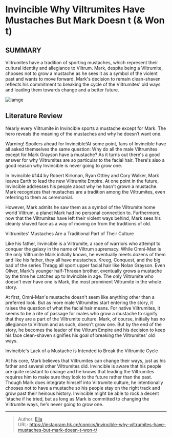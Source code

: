 # Invincible Why Viltrumites Have Mustaches But Mark Doesn t (&amp; Won t)


## SUMMARY 



  Viltrumites have a tradition of sporting mustaches, which represent their cultural identity and allegiance to Viltrum.   Mark, despite being a Viltrumite, chooses not to grow a mustache as he sees it as a symbol of the violent past and wants to move forward.   Mark&#39;s decision to remain clean-shaven reflects his commitment to breaking the cycle of the Viltrumites&#39; old ways and leading them towards change and a better future.  

![iamge](https://static1.srcdn.com/wordpress/wp-content/uploads/2023/12/invincible-mark-with-viltrumites-and-mustaches.jpg)

## Literature Review

Nearly every Viltrumite in Invincible sports a mustache except for Mark. The hero reveals the meaning of the mustaches and why he doesn’t want one.




Warning! Spoilers ahead for Invincible!At some point, fans of Invincible have all asked themselves the same question: Why do all the male Viltrumites except for Mark Grayson have a mustache? As it turns out there&#39;s a good answer for why Viltrumites are so particular to the facial hair. There&#39;s also a good reason why Invincible is never going to grow one.




In Invincible #144 by Robert Kirkman, Ryan Ottley and Cory Walker, Mark leaves Earth to lead the new Viltrumite Empire. At one point in the future, Invincible addresses his people about why he hasn&#39;t grown a mustache. Mark recognizes that mustaches are a tradition among the Viltrumites, even referring to them as ceremonial.



          

However, Mark admits he saw them as a symbol of the Viltrumite home world Viltrum, a planet Mark had no personal connection to. Furthermore, now that the Viltrumites have left their violent ways behind, Mark sees his cleanly shaved face as a way of moving on from the traditions of old.


 Viltrumites&#39; Mustaches Are a Traditional Part of Their Culture 
          




Like his father, Invincible is a Viltrumite, a race of warriors who attempt to conquer the galaxy in the name of Viltrum supremacy. While Omni-Man is the only Viltrumite Mark initially knows, he eventually meets dozens of them and like his father, they all have mustaches. Kreeg, Conquest, and the big bad of the series Thragg all sport upper facial hair like Nolan Grayson. Even Oliver, Mark&#39;s younger half-Thraxan brother, eventually grows a mustache by the time he catches up to Invincible in age. The only Viltrumite who doesn&#39;t ever have one is Mark, the most prominent Viltrumite in the whole story.

At first, Omni-Man&#39;s mustache doesn&#39;t seem like anything other than a preferred look. But as more male Viltrumites start entering the story, it raises the question of what the facial hair means. For native Viltrumites, it seems to be a rite of passage for males who grow a mustache to signify that they are a part of the Viltrumite culture. Mark, of course, initially has no allegiance to Viltrum and as such, doesn&#39;t grow one. But by the end of the story, he becomes the leader of the Viltrum Empire and his decision to keep his face clean-shaven signifies his goal of breaking the Viltrumites&#39; old ways.






 Invincible&#39;s Lack of a Mustache is Intended to Break the Viltrumite Cycle 


          

At his core, Mark believes that Viltrumites can change their ways, just as his father and several other Viltrumites did. Invincible is aware that his people are quite resistant to change and he knows that leading the Viltrumites requires him to make sure they look to the future rather than the past. Though Mark does integrate himself into Viltrumite culture, he intentionally chooses not to have a mustache so his people stay on the right track and grow past their heinous history. Invincible might be able to rock a decent &#39;stache if he tried, but as long as Mark is committed to changing the Viltrumite ways, he&#39;s never going to grow one.



---

> Author: [Ella](https://instagram.hk.cn/)  
> URL: https://instagram.hk.cn/comics/invincible-why-viltrumites-have-mustaches-but-mark-doesn-t-won-t/  

